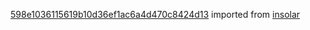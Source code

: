 [598e1036115619b10d36ef1ac6a4d470c8424d13](https://github.com/insolar/insolar/commit/598e1036115619b10d36ef1ac6a4d470c8424d13) imported from [insolar](https://github.com/insolar/insolar)
